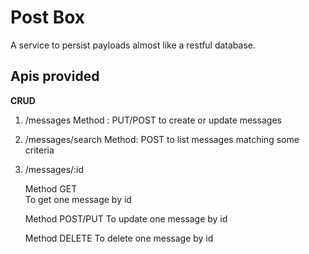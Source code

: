 # Post Box 
A service to persist payloads almost like a restful database. 

## Apis provided 

**CRUD**

1. /messages
    Method : PUT/POST
    to create or update messages 

2. /messages/search
    Method: POST
    to list messages matching some criteria

3. /messages/:id

    Method GET  
        To get one message by id

    Method POST/PUT
        To update one message by id

    Method DELETE
        To delete one message by id




